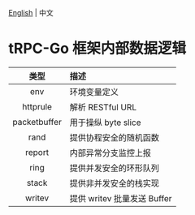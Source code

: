 [English](README.md) | 中文

# tRPC-Go 框架内部数据逻辑

| 类型 | 描述 |
| :----: | :----   |
| env | 环境变量定义 |
| httprule | 解析 RESTful URL |
| packetbuffer | 用于操纵 byte slice |
| rand | 提供协程安全的随机函数 |
| report | 内部异常分支监控上报 |
| ring | 提供并发安全的环形队列 |
| stack | 提供非并发安全的栈实现 |
| writev | 提供 writev 批量发送 Buffer |
